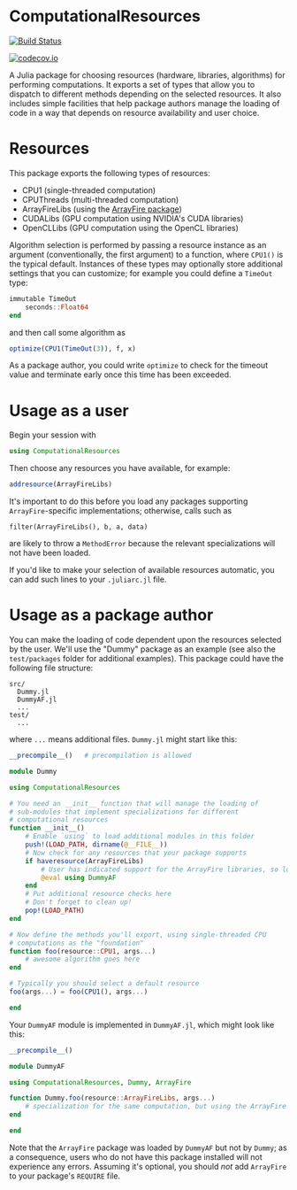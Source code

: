 # ComputationalResources

[![Build Status](https://travis-ci.org/timholy/ComputationalResources.jl.svg?branch=master)](https://travis-ci.org/timholy/ComputationalResources.jl)

[![codecov.io](http://codecov.io/github/timholy/ComputationalResources.jl/coverage.svg?branch=master)](http://codecov.io/github/timholy/ComputationalResources.jl?branch=master)

A Julia package for choosing resources (hardware, libraries,
algorithms) for performing computations. It exports a set of types
that allow you to dispatch to different methods depending on the
selected resources. It also includes simple facilities that help
package authors manage the loading of code in a way that depends on
resource availability and user choice.

# Resources

This package exports the following types of resources:

- CPU1 (single-threaded computation)
- CPUThreads (multi-threaded computation)
- ArrayFireLibs (using the [ArrayFire package](https://github.com/JuliaComputing/ArrayFire.jl))
- CUDALibs (GPU computation using NVIDIA's CUDA libraries)
- OpenCLLibs (GPU computation using the OpenCL libraries)

Algorithm selection is performed by passing a resource instance as an
argument (conventionally, the first argument) to a function, where
`CPU1()` is the typical default. Instances of these types may
optionally store additional settings that you can customize; for
example you could define a `TimeOut` type:

```jl
immutable TimeOut
    seconds::Float64
end
```

and then call some algorithm as

```julia
optimize(CPU1(TimeOut(3)), f, x)
```

As a package author, you could write `optimize` to check for the
timeout value and terminate early once this time has been exceeded.

# Usage as a user

Begin your session with

```julia
using ComputationalResources
```

Then choose any resources you have available, for example:

```julia
addresource(ArrayFireLibs)
```

It's important to do this before you load any packages supporting
`ArrayFire`-specific implementations; otherwise, calls such as

```
filter(ArrayFireLibs(), b, a, data)
```

are likely to throw a `MethodError` because the relevant
specializations will not have been loaded.

If you'd like to make your selection of available resources automatic,
you can add such lines to your `.juliarc.jl` file.

# Usage as a package author

You can make the loading of code dependent upon the resources selected
by the user. We'll use the "Dummy" package as an example (see also the
`test/packages` folder for additional examples). This package could
have the following file structure:

```
src/
  Dummy.jl
  DummyAF.jl
  ...
test/
  ...
```

where `...` means additional files. `Dummy.jl` might start like this:

```julia
__precompile__()   # precompilation is allowed

module Dummy

using ComputationalResources

# You need an __init__ function that will manage the loading of
# sub-modules that implement specializations for different
# computational resources
function __init__()
    # Enable `using` to load additional modules in this folder
    push!(LOAD_PATH, dirname(@__FILE__))
    # Now check for any resources that your package supports
    if haveresource(ArrayFireLibs)
        # User has indicated support for the ArrayFire libraries, so load your relevant code
        @eval using DummyAF
    end
    # Put additional resource checks here
    # Don't forget to clean up!
    pop!(LOAD_PATH)
end

# Now define the methods you'll export, using single-threaded CPU
# computations as the "foundation"
function foo(resource::CPU1, args...)
    # awesome algorithm goes here
end

# Typically you should select a default resource
foo(args...) = foo(CPU1(), args...)

end
```

Your `DummyAF` module is implemented in `DummyAF.jl`, which might look like this:

```julia
__precompile__()

module DummyAF

using ComputationalResources, Dummy, ArrayFire

function Dummy.foo(resource::ArrayFireLibs, args...)
    # specialization for the same computation, but using the ArrayFire libraries instead
end

end
```

Note that the `ArrayFire` package was loaded by `DummyAF` but not by
`Dummy`; as a consequence, users who do not have this package
installed will not experience any errors. Assuming it's optional, you
should *not* add `ArrayFire` to your package's `REQUIRE` file.
